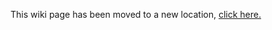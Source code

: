 This wiki page has been moved to a new location, [click here.](https://github.com/brackets-cont/brackets/wiki/Project-Health-Data)